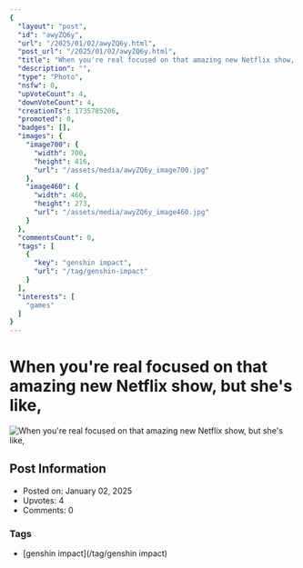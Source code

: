 ```yaml
---
{
  "layout": "post",
  "id": "awyZQ6y",
  "url": "/2025/01/02/awyZQ6y.html",
  "post_url": "/2025/01/02/awyZQ6y.html",
  "title": "When you're real focused on that amazing new Netflix show, but she's like,",
  "description": "",
  "type": "Photo",
  "nsfw": 0,
  "upVoteCount": 4,
  "downVoteCount": 4,
  "creationTs": 1735785206,
  "promoted": 0,
  "badges": [],
  "images": {
    "image700": {
      "width": 700,
      "height": 416,
      "url": "/assets/media/awyZQ6y_image700.jpg"
    },
    "image460": {
      "width": 460,
      "height": 273,
      "url": "/assets/media/awyZQ6y_image460.jpg"
    }
  },
  "commentsCount": 0,
  "tags": [
    {
      "key": "genshin impact",
      "url": "/tag/genshin-impact"
    }
  ],
  "interests": [
    "games"
  ]
}
---
```


# When you're real focused on that amazing new Netflix show, but she's like,

![When you're real focused on that amazing new Netflix show, but she's like,](/assets/media/awyZQ6y_image700.jpg)

## Post Information

- Posted on: January 02, 2025
- Upvotes: 4
- Comments: 0

### Tags

- [genshin impact](/tag/genshin impact)
